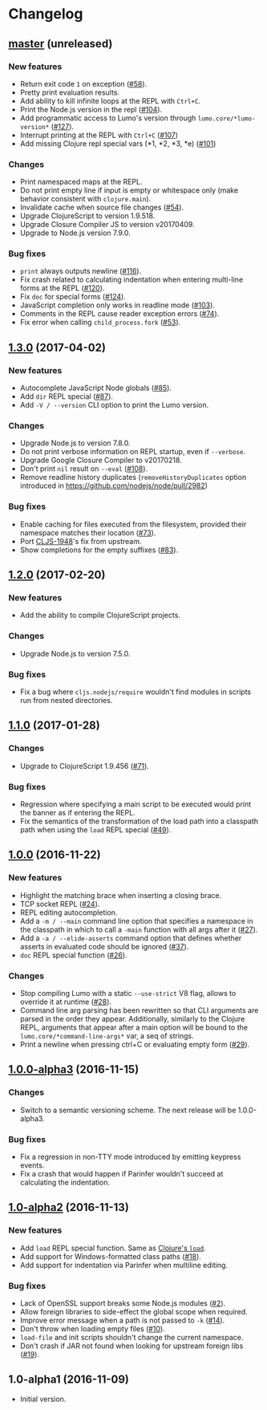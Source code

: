 # Changelog

## [master](https://github.com/anmonteiro/lumo/compare/1.3.0...HEAD) (unreleased)

### New features

- Return exit code `1` on exception ([#58](https://github.com/anmonteiro/lumo/issues/58)).
- Pretty print evaluation results.
- Add ability to kill infinite loops at the REPL with `Ctrl+C`.
- Print the Node.js version in the repl ([#104](https://github.com/anmonteiro/lumo/issues/104)).
- Add programmatic access to Lumo's version through `lumo.core/*lumo-version*`
([#127](https://github.com/anmonteiro/lumo/issues/127)).
- Interrupt printing at the REPL with `Ctrl+C` ([#107](https://github.com/anmonteiro/lumo/issues/107))
- Add missing Clojure repl special vars (*1, *2, *3, *e) ([#101](https://github.com/anmonteiro/lumo/issues/101))

### Changes

- Print namespaced maps at the REPL.
- Do not print empty line if input is empty or whitespace only  (make behavior
consistent with `clojure.main`).
- Invalidate cache when source file changes ([#54](https://github.com/anmonteiro/lumo/issues/54)).
- Upgrade ClojureScript to version 1.9.518.
- Upgrade Closure Compiler JS to version v20170409.
- Upgrade to Node.js version 7.9.0.

### Bug fixes

- `print` always outputs newline ([#116](https://github.com/anmonteiro/lumo/issues/116)).
- Fix crash related to calculating indentation when entering multi-line forms at
the REPL ([#120](https://github.com/anmonteiro/lumo/issues/120)).
- Fix `doc` for special forms ([#124](https://github.com/anmonteiro/lumo/issues/124)).
- JavaScript completion only works in readline mode ([#103](https://github.com/anmonteiro/lumo/issues/103)).
- Comments in the REPL cause reader exception errors ([#74](https://github.com/anmonteiro/lumo/issues/74)).
- Fix error when calling `child_process.fork` ([#53](https://github.com/anmonteiro/lumo/issues/53)).

## [1.3.0](https://github.com/anmonteiro/lumo/compare/1.2.0...1.3.0) (2017-04-02)

### New features

- Autocomplete JavaScript Node globals ([#85](https://github.com/anmonteiro/lumo/issues/85)).
- Add `dir` REPL special ([#87](https://github.com/anmonteiro/lumo/issues/87)).
- Add `-V / --version` CLI option to print the Lumo version.

### Changes

- Upgrade Node.js to version 7.8.0.
- Do not print verbose information on REPL startup, even if `--verbose`.
- Upgrade Google Closure Compiler to v20170218.
- Don't print `nil` result on `--eval` ([#108](https://github.com/anmonteiro/lumo/issues/108)).
- Remove readline history duplicates (`removeHistoryDuplicates` option introduced
in https://github.com/nodejs/node/pull/2982)

### Bug fixes

- Enable caching for files executed from the filesystem, provided their namespace
matches their location ([#73](https://github.com/anmonteiro/lumo/issues/73)).
- Port [CLJS-1948](http://dev.clojure.org/jira/browse/CLJS-1948)'s fix from upstream.
- Show completions for the empty suffixes ([#83](https://github.com/anmonteiro/lumo/issues/83)).

## [1.2.0](https://github.com/anmonteiro/lumo/compare/1.1.0...1.2.0) (2017-02-20)

### New features

- Add the ability to compile ClojureScript projects.

### Changes

- Upgrade Node.js to version 7.5.0.

### Bug fixes

- Fix a bug where `cljs.nodejs/require` wouldn't find modules in scripts run from
nested directories.

## [1.1.0](https://github.com/anmonteiro/lumo/compare/1.0.0...1.1.0) (2017-01-28)

### Changes

- Upgrade to ClojureScript 1.9.456 ([#71](https://github.com/anmonteiro/lumo/pull/71)).

### Bug fixes

- Regression where specifying a main script to be executed would print the banner
as if entering the REPL.
- Fix the semantics of the transformation of the load path into a classpath path
when using the `load` REPL special ([#49](https://github.com/anmonteiro/lumo/issues/49)).

## [1.0.0](https://github.com/anmonteiro/lumo/compare/1.0.0-alpha3...1.0.0) (2016-11-22)

### New features

- Highlight the matching brace when inserting a closing brace.
- TCP socket REPL ([#24](https://github.com/anmonteiro/lumo/pull/24)).
- REPL editing autocompletion.
- Add a `-m / --main` command line option that specifies a namespace in the
classpath in which to call a `-main` function with all args after it ([#27](https://github.com/anmonteiro/lumo/issues/27)).
- Add a `-a / --elide-asserts` command option that defines whether asserts in
evaluated code should be ignored ([#37](https://github.com/anmonteiro/lumo/issues/37)).
- `doc` REPL special function ([#26](https://github.com/anmonteiro/lumo/issues/26)).

### Changes

- Stop compiling Lumo with a static `--use-strict` V8 flag, allows to override it
at runtime ([#28](https://github.com/anmonteiro/lumo/issues/28)).
- Command line arg parsing has been rewritten so that CLI arguments are parsed in
the order they appear. Additionally, similarly to the Clojure REPL, arguments that
appear after a main option will be bound to the `lumo.core/*command-line-args*`
var, a seq of strings.
- Print a newline when pressing ctrl+C or evaluating empty form ([#29](https://github.com/anmonteiro/lumo/issues/29)).

## [1.0.0-alpha3](https://github.com/anmonteiro/lumo/compare/1.0.0-alpha2...1.0.0-alpha3) (2016-11-15)

### Changes

- Switch to a semantic versioning scheme. The next release will be 1.0.0-alpha3.

### Bug fixes

- Fix a regression in non-TTY mode introduced by emitting keypress events.
- Fix a crash that would happen if Parinfer wouldn't succeed at calculating the
indentation.

## [1.0-alpha2](https://github.com/anmonteiro/lumo/compare/1.0.0-alpha1...1.0.0-alpha2) (2016-11-13)

### New features

- Add `load` REPL special function. Same as [Clojure's `load`](http://clojure.github.io/clojure/clojure.core-api.html#clojure.core/load).
- Add support for Windows-formatted class paths ([#18](https://github.com/anmonteiro/lumo/pull/18)).
- Add support for indentation via Parinfer when multiline editing.

### Bug fixes

- Lack of OpenSSL support breaks some Node.js modules ([#2](https://github.com/anmonteiro/lumo/issues/2)).
- Allow foreign libraries to side-effect the global scope when required.
- Improve error message when a path is not passed to `-k` ([#14](https://github.com/anmonteiro/lumo/issues/14)).
- Don't throw when loading empty files ([#10](https://github.com/anmonteiro/lumo/issues/10)).
- `load-file` and init scripts shouldn't change the current namespace.
- Don't crash if JAR not found when looking for upstream foreign libs ([#19](https://github.com/anmonteiro/lumo/issues/19)).

## 1.0-alpha1 (2016-11-09)

- Initial version.
